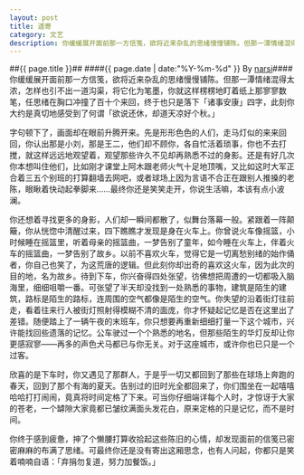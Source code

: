 ```yaml
---
layout: post
title: 遥寄
category: 文艺
description: 你缓缓展开面前那一方信笺，欲将近来杂乱的思绪慢慢铺陈。但那一潭情绪混得太浓，怎样也引不出一道沟渠，将它化为笔墨，你就这样楞楞地盯着纸上那寥寥数笔，任思绪在胸口冲撞了百十个来回，终于也只是落下“诸事安……
---
```

##{{ page.title }}##
####{{ page.date | date:"%Y-%m-%d" }} By [narsi](http://huangxc.com)####
你缓缓展开面前那一方信笺，欲将近来杂乱的思绪慢慢铺陈。但那一潭情绪混得太浓，怎样也引不出一道沟渠，将它化为笔墨，你就这样楞楞地盯着纸上那寥寥数笔，任思绪在胸口冲撞了百十个来回，终于也只是落下「诸事安康」四字，此刻你大约是真切地感受到了何谓「欲说还休，却道天凉好个秋。」

字句顿下了，画面却在眼前升腾开来。先是形形色色的人们，走马灯似的来来回回，你认出那是小刘，那是王二，他们却不顾你，各自忙活着琐事，你也不去打搅，就这样远远地观望着，观望那些许久不见却再熟悉不过的身影。还是有好几次你本想叫住他们，比如刚才课堂上阿木跟老师火气十足地顶嘴，又比如这时大军正合着三五个别班的打算翻墙去网吧，或者球场上因为言语不合正在跟别人推搡的老陈，眼瞅着快动起拳脚来……最终你还是笑笑走开，你说生活嘛，本该有点小波澜。

你还想着寻找更多的身影，人们却一瞬间都散了，似舞台落幕一般。紧跟着一阵颠簸，你从恍惚中清醒过来，四下瞧瞧才发现是身在火车上。你曾说火车像摇篮，小时候睡在摇篮里，听着母亲的摇篮曲，一梦告别了童年，如今睡在火车上，伴着火车的摇篮曲，一梦告别了故乡。以前不喜欢火车，觉得它是一切离愁别绪的始作俑者，你自己也笑了，为这荒唐的逻辑。但此刻你却出奇的喜欢这火车，因为此次的目的地，名为故乡。待到下车，你兴奋得四处张望，彷佛想把周遭的一切都吸入脑海里，细细咀嚼一番。可张望了半天却没找到一处熟悉的事物，建筑是陌生的建筑，路标是陌生的路标，连周围的空气都像是陌生的空气。你失望的沿着街灯往前走，看着往来行人被街灯照射得模糊不清的面庞，你才怀疑起记忆是否在这里出了差错。随便踏上了一辆午夜的末班车，你只想要再重新细细打量一下这个城市，兴许能找回些遗落的记忆。公车驶过一个个熟悉的地名，但那些陌生的华灯反却让你更感寂寥——再多的声色犬马都已与你无关。对于这座城市，或许你也已只是一个过客。

欣喜的是下车时，你又遇见了那群人，于是乎一切又都回到了那些在球场上奔跑的春天，回到了那个有海的夏天。告别过的旧时光全都回来了，你们围坐在一起嘻嘻哈哈打打闹闹，竟真将时间定格了下来。可当你仔细端详每个人时，才惊讶于大家的苍老，一个罅隙大家竟都已皱纹满面头发花白，原来定格的只是记忆，而不是时间。

你终于感到疲惫，抻了个懒腰打算收拾起这些陈旧的心情，却发现面前的信笺已密密麻麻的布满了思绪。可最终你还是没有寄出这厢思念，也有人问起，你都只是笑着喃喃自语：「弃捐勿复道，努力加餐饭。」

